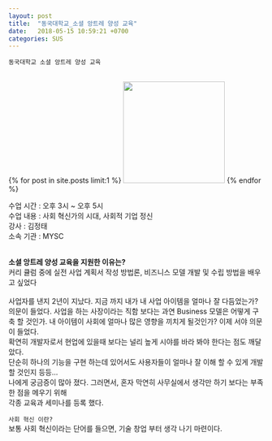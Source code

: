 ```yaml
---
layout: post
title:  "동국대학교_소셜 앙트레 양성 교육"
date:   2018-05-15 10:59:21 +0700
categories: SUS
---
```

`동국대학교 소셜 앙트레 양성 교육`

<br>
{% for post in site.posts limit:1 %}
<img src="https://paypulse.github.io/assets/images/social1.png" width="200" height="200"/>  
{% endfor %}

수업 시간 : 오후 3시 ~ 오후 5시<br>
수업 내용 : 사회 혁신가의 시대, 사회적 기업 정신
<br>
강사 : 김정태<br>
소속 기관 : MYSC

<br>
<b>소셜 앙트레 양성 교육을 지원한 이유는?</b><br>
커리 큘럼 중에 실전 사업 계획서 작성 방법론, 비즈니스 모델 개발 및 수립 방법을 배우고 싶었다 <br>
<br>
사업자를 낸지 2년이 지났다. 지금 까지 내가 내 사업 아이템을 얼마나 잘 다듬었는가? 의문이 들었다.
사업을 하는 사장이라는 직함 보다는 과연 Business 모델은 어떻게 구축 할 것인가.  내 아이템이 사회에
얼마나 많은 영향을 끼치게 될것인가? 이제 서야 의문이 들었다. <br>
확연히 개발자로서 현업에 있을때 보다는 널리 높게 시야를 바라 봐야 한다는 점도 깨달았다. <br>
단순히 하나의 기능을 구현 하는데 있어서도 사용자들이 얼마나 잘 이해 할 수 있게 개발 할 것인지 등등... <br>
나에게 궁금증이 많아 졌다. 그러면서, 혼자 막연히 사무실에서 생각만 하기 보다는 부족한 점을 메우기 위해<br>
각종 교육과 세미나를 등록 했다. <br>

`사회 혁신 이란?`<br>
보통 사회 혁신이라는 단어를 들으면, 기술 창업 부터 생각 나기 마련이다.
